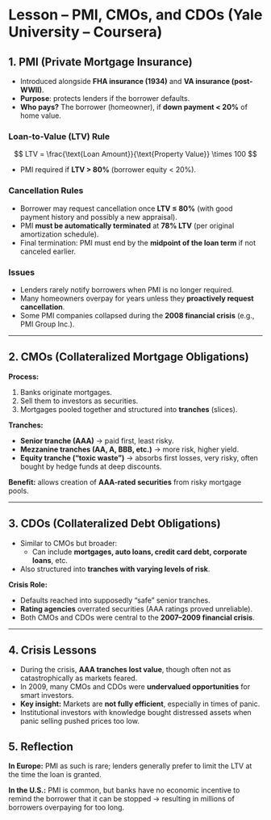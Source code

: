 # Lesson – PMI, CMOs, and CDOs (Yale University – Coursera)

## 1. PMI (Private Mortgage Insurance)

* Introduced alongside **FHA insurance (1934)** and **VA insurance (post-WWII)**.  
* **Purpose**: protects lenders if the borrower defaults.  
* **Who pays?** The borrower (homeowner), if **down payment < 20%** of home value.  

### Loan-to-Value (LTV) Rule

$$
LTV = \frac{\text{Loan Amount}}{\text{Property Value}} \times 100
$$

* PMI required if **LTV > 80%** (borrower equity < 20%).  

### Cancellation Rules

* Borrower may request cancellation once **LTV ≤ 80%** (with good payment history and possibly a new appraisal).  
* PMI **must be automatically terminated** at **78% LTV** (per original amortization schedule).  
* Final termination: PMI must end by the **midpoint of the loan term** if not canceled earlier.  

### Issues

* Lenders rarely notify borrowers when PMI is no longer required.  
* Many homeowners overpay for years unless they **proactively request cancellation**.  
* Some PMI companies collapsed during the **2008 financial crisis** (e.g., PMI Group Inc.).  

---

## 2. CMOs (Collateralized Mortgage Obligations)

**Process:**

1. Banks originate mortgages.  
2. Sell them to investors as securities.  
3. Mortgages pooled together and structured into **tranches** (slices).  

**Tranches:**

* **Senior tranche (AAA)** → paid first, least risky.  
* **Mezzanine tranches (AA, A, BBB, etc.)** → more risk, higher yield.  
* **Equity tranche (“toxic waste”)** → absorbs first losses, very risky, often bought by hedge funds at deep discounts.  

**Benefit:** allows creation of **AAA-rated securities** from risky mortgage pools.  

---

## 3. CDOs (Collateralized Debt Obligations)

* Similar to CMOs but broader:  
  - Can include **mortgages, auto loans, credit card debt, corporate loans**, etc.  
* Also structured into **tranches with varying levels of risk**.  

**Crisis Role:**  

* Defaults reached into supposedly “safe” senior tranches.  
* **Rating agencies** overrated securities (AAA ratings proved unreliable).  
* Both CMOs and CDOs were central to the **2007–2009 financial crisis**.  

---

## 4. Crisis Lessons

* During the crisis, **AAA tranches lost value**, though often not as catastrophically as markets feared.  
* In 2009, many CMOs and CDOs were **undervalued opportunities** for smart investors.  
* **Key insight:** Markets are **not fully efficient**, especially in times of panic.  
* Institutional investors with knowledge bought distressed assets when panic selling pushed prices too low.


 ## 5. Reflection

**In Europe:** PMI as such is rare; lenders generally prefer to limit the LTV at the time the loan is granted.

**In the U.S.:** PMI is common, but banks have no economic incentive to remind the borrower that it can be stopped → resulting in millions of borrowers overpaying for too long.



